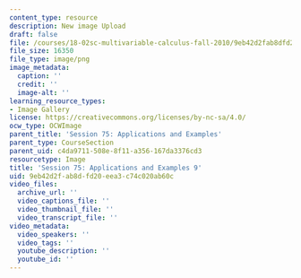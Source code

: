 ```yaml
---
content_type: resource
description: New image Upload
draft: false
file: /courses/18-02sc-multivariable-calculus-fall-2010/9eb42d2fab8dfd20eea3c74c020ab60c_MIT18_02SC_L25Brds_17.png
file_size: 16350
file_type: image/png
image_metadata:
  caption: ''
  credit: ''
  image-alt: ''
learning_resource_types:
- Image Gallery
license: https://creativecommons.org/licenses/by-nc-sa/4.0/
ocw_type: OCWImage
parent_title: 'Session 75: Applications and Examples'
parent_type: CourseSection
parent_uid: c4da9711-508e-8f11-a356-167da3376cd3
resourcetype: Image
title: 'Session 75: Applications and Examples 9'
uid: 9eb42d2f-ab8d-fd20-eea3-c74c020ab60c
video_files:
  archive_url: ''
  video_captions_file: ''
  video_thumbnail_file: ''
  video_transcript_file: ''
video_metadata:
  video_speakers: ''
  video_tags: ''
  youtube_description: ''
  youtube_id: ''
---
```

